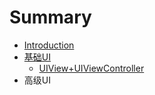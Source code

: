 # Summary

* [Introduction](README.md)
* [基础UI](chapter1.md)
    * [UIView+UIViewController](第一天.md)
* 高级UI

